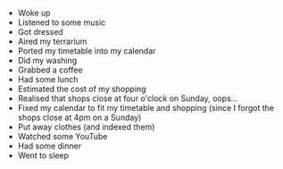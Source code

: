  - Woke up
 - Listened to some music
 - Got dressed
 - Aired my terrarium
 - Ported my timetable into my calendar
 - Did my washing
 - Grabbed a coffee
 - Had some lunch
 - Estimated the cost of my shopping
 - Realised that shops close at four o'clock on Sunday, oops...
 - Fixed my calendar to fit my timetable and shopping (since I forgot the shops close at 4pm on a Sunday)
 - Put away clothes (and indexed them)
 - Watched some YouTube
 - Had some dinner
 - Went to sleep